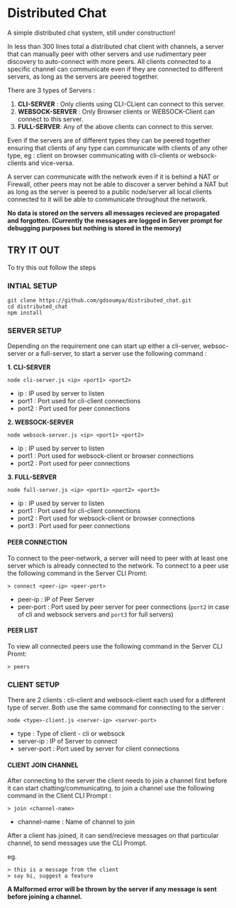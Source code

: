 # Distributed Chat
A simple distributed chat system, still under construction!

In less than 300 lines total a distributed chat client with channels, a server that can manually peer with other servers and use rudimentary peer discovery to auto-connect with more peers. All clients connected to a specific channel can communicate even if they are connected to different servers, as long as the servers are peered together. 

There are 3 types of Servers :
1. **CLI-SERVER** : Only clients using CLI-CLient can connect to this server.
2. **WEBSOCK-SERVER** : Only Browser clients or WEBSOCK-Client can connect to this server.
3. **FULL-SERVER**: Any of the above clients can connect to this server.

Even if the servers are of different types they can be peered together ensuring that clients of any type can communicate with clients of any other type, eg : client on browser communicating with cli-clients or websock-clients and vice-versa.

A server can communicate with the network even if it is behind a NAT or Firewall, other peers may not be able to discover a server behind a NAT but as long as the server is peered to a public node/server all local clients connected to it will be able to communicate throughout the network.

**No data is stored on the servers all messages recieved are propagated and forgotten. (Currently the messages are logged in Server prompt for debugging purposes but nothing is stored in the memory)**

## TRY IT OUT

To try this out follow the steps

### INTIAL SETUP
```
git clone https://github.com/gdsoumya/distributed_chat.git
cd distributed_chat
npm install
```
### SERVER SETUP

Depending on the requirement one can start up either a cli-server, websoc-server or a full-server, to start a server use the following command :

**1. CLI-SERVER**
```
node cli-server.js <ip> <port1> <port2>
```
* ip : IP used by server to listen
* port1 : Port used for cli-client connections
* port2 : Port used for peer connections

**2. WEBSOCK-SERVER**
```
node websock-server.js <ip> <port1> <port2>
```
* ip : IP used by server to listen
* port1 : Port used for websock-client or browser connections
* port2 : Port used for peer connections

**3. FULL-SERVER**
```
node full-server.js <ip> <port1> <port2> <port3>
```
* ip : IP used by server to listen
* port1 : Port used for cli-client connections
* port2 : Port used for websock-client or browser connections
* port3 : Port used for peer connections

#### PEER CONNECTION

To connect to the peer-network, a server will need to peer with at least one server which is already connected to the network. To connect to a peer use the following command in the Server CLI Promt:
```
> connect <peer-ip> <peer-port>
```
* peer-ip : IP of Peer Server
* peer-port : Port used by peer server for peer connections (`port2` in case of cli and websock servers and `port3` for full servers) 

#### PEER LIST

To view all connected peers use the following command in the Server CLI Promt:
```
> peers
```

### CLIENT SETUP
There are 2 clients : cli-client and websock-client each used for a different type of server. Both use the same command for connecting to the server :
```
node <type>-client.js <server-ip> <server-port>
```
* type : Type of client -  cli or websock
* server-ip : IP of Server to connect
* server-port : Port used by server for client connections

#### CLIENT JOIN CHANNEL 
After connecting to the server the client needs to join a channel first before it can start chatting/communicating, to join a channel use the following command in the Client CLI Prompt :

```
> join <channel-name>
```
* channel-name : Name of channel to join

After a client has joined, it can send/recieve messages on that particular channel, to send messages use the CLI Prompt.

eg.

```
> this is a message from the client
> say hi, suggest a feature
```

**A Malformed error will be thrown by the server if any message is sent before joining a channel.**
